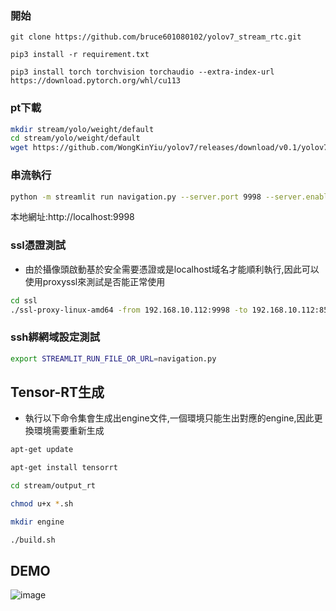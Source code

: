 ### 開始
```
git clone https://github.com/bruce601080102/yolov7_stream_rtc.git

pip3 install -r requirement.txt

pip3 install torch torchvision torchaudio --extra-index-url https://download.pytorch.org/whl/cu113
```

### pt下載
```sh
mkdir stream/yolo/weight/default
cd stream/yolo/weight/default
wget https://github.com/WongKinYiu/yolov7/releases/download/v0.1/yolov7.pt
```

### 串流執行
```sh
python -m streamlit run navigation.py --server.port 9998 --server.enableCORS=false
```
本地網址:http://localhost:9998


### ssl憑證測試
- 由於攝像頭啟動基於安全需要憑證或是localhost域名才能順利執行,因此可以使用proxyssl來測試是否能正常使用
```sh
cd ssl
./ssl-proxy-linux-amd64 -from 192.168.10.112:9998 -to 192.168.10.112:8502
```

### ssh綁網域設定測試
```sh
export STREAMLIT_RUN_FILE_OR_URL=navigation.py
```

## Tensor-RT生成
- 執行以下命令集會生成出engine文件,一個環境只能生出對應的engine,因此更換環境需要重新生成
```sh
apt-get update

apt-get install tensorrt

cd stream/output_rt

chmod u+x *.sh

mkdir engine

./build.sh
```

## DEMO

![image](./images/animation.gif)

